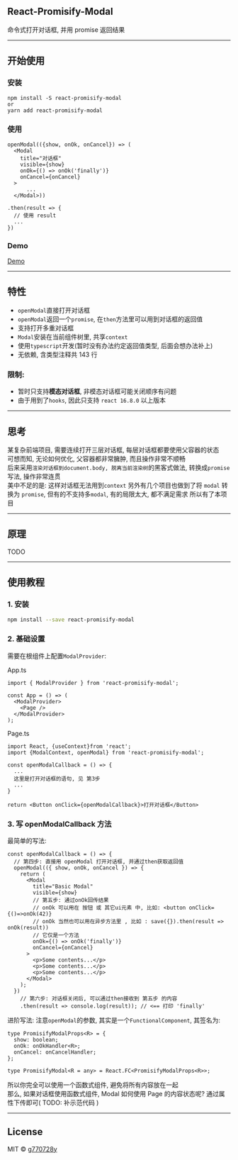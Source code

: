 ## React-Promisify-Modal

命令式打开对话框, 并用 promise 返回结果

---

## 开始使用

### 安装

```tsx
npm install -S react-promisify-modal
or
yarn add react-promisify-modal
```

### 使用

```tsx
openModal(({show, onOk, onCancel}) => (
  <Modal
    title="对话框"
    visible={show}
    onOk={() => onOk('finally')}
    onCancel={onCancel}
  >
      ...
  </Modal>))

.then(result => {
  // 使用 result
  ...
})
```

### Demo

[Demo](https://g770728y.github.io/react-promisify-modal/)

---

## 特性

- `openModal`直接打开对话框
- `openModal`返回一个`promise`, 在`then`方法里可以用到对话框的返回值
- 支持打开多重对话框
- `Modal`安装在当前组件树里, 共享`context`
- 使用`typescript`开发(暂时没有办法约定返回值类型, 后面会想办法补上)
- 无依赖, 含类型注释共 143 行

### 限制:

- 暂时只支持**模态对话框**, 非模态对话框可能关闭顺序有问题
- 由于用到了`hooks`, 因此只支持 `react 16.8.0` 以上版本

---

## 思考

某复杂前端项目, 需要连续打开三层对话框, 每层对话框都要使用父容器的状态\
可想而知, 无论如何优化, 父容器都非常臃肿, 而且操作非常不顺畅\
后来采用`渲染对话框到document.body, 脱离当前渲染树`的黑客式做法, 转换成`promise`写法, 操作非常连贯\
美中不足的是: 这样对话框无法用到`context`
另外有几个项目也做到了将 `modal` 转换为 `promise`, 但有的不支持多`modal`, 有的局限太大, 都不满足需求
所以有了本项目

---

## 原理

TODO

---

## 使用教程

### 1. 安装

```bash
npm install --save react-promisify-modal
```

### 2. 基础设置

需要在根组件上配置`ModalProvider`:

App.ts

```tsx
import { ModalProvider } from 'react-promisify-modal';

const App = () => (
  <ModalProvider>
    <Page />
  </ModalProvider>
);
```

Page.ts

```tsx
import React, {useContext}from 'react';
import {ModalContext, openModal} from 'react-promisify-modal';

const openModalCallback = () => {
  ...
  这里是打开对话框的语句, 见 第3步
  ...
}

return <Button onClick={openModalCallback}>打开对话框</Button>

```

### 3. 写 openModalCallback 方法

最简单的写法:

```tsx
const openModalCallback = () => {
  // 第四步: 直接用 openModal 打开对话框, 并通过then获取返回值
  openModal(({ show, onOk, onCancel }) => {
    return (
      <Modal
        title="Basic Modal"
        visible={show}
        // 第五步: 通过onOk回传结果
        // onOk 可以用在 按钮 或 其它ui元素 中, 比如: <button onClick={()=>onOk(42)}
        // onOk 当然也可以用在异步方法里 , 比如 : save({}).then(result => onOk(result))
        // 它仅是一个方法
        onOk={() => onOk('finally')}
        onCancel={onCancel}
      >
        <p>Some contents...</p>
        <p>Some contents...</p>
        <p>Some contents...</p>
      </Modal>
    );
  })
    // 第六步: 对话框关闭后, 可以通过then接收到 第五步 的内容
    .then(result => console.log(result)); // <== 打印 'finally'
```

进阶写法:
注意`openModal`的参数, 其实是一个`FunctionalComponent`, 其签名为:

```tsx
type PromisifyModalProps<R> = {
  show: boolean;
  onOk: onOkHandler<R>;
  onCancel: onCancelHandler;
};

type PromisifyModal<R = any> = React.FC<PromisifyModalProps<R>>;
```

所以你完全可以使用一个函数式组件, 避免将所有内容放在一起\
那么, 如果对话框使用函数式组件, Modal 如何使用 Page 的内容状态呢?
通过属性下传即可( TODO: 补示范代码 )

---

## License

MIT © [g770728y](https://github.com/g770728y)
